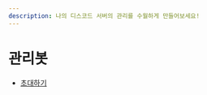```yaml
---
description: 나의 디스코드 서버의 관리를 수월하게 만들어보세요!
---
```


# 관리봇

- [초대하기](https://discord.com/api/oauth2/authorize?client_id=1142022544262709369&permissions=8&scope=bot%20applications.commands)

